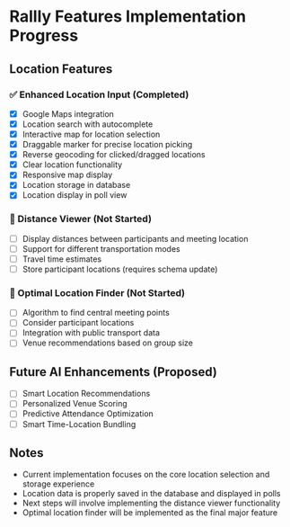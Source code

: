 # Rallly Features Implementation Progress

## Location Features

### ✅ Enhanced Location Input (Completed)
- [x] Google Maps integration
- [x] Location search with autocomplete
- [x] Interactive map for location selection
- [x] Draggable marker for precise location picking
- [x] Reverse geocoding for clicked/dragged locations
- [x] Clear location functionality
- [x] Responsive map display
- [x] Location storage in database
- [x] Location display in poll view

### 🚧 Distance Viewer (Not Started)
- [ ] Display distances between participants and meeting location
- [ ] Support for different transportation modes
- [ ] Travel time estimates
- [ ] Store participant locations (requires schema update)

### 🚧 Optimal Location Finder (Not Started)
- [ ] Algorithm to find central meeting points
- [ ] Consider participant locations
- [ ] Integration with public transport data
- [ ] Venue recommendations based on group size

## Future AI Enhancements (Proposed)
- [ ] Smart Location Recommendations
- [ ] Personalized Venue Scoring
- [ ] Predictive Attendance Optimization
- [ ] Smart Time-Location Bundling

## Notes
- Current implementation focuses on the core location selection and storage experience
- Location data is properly saved in the database and displayed in polls
- Next steps will involve implementing the distance viewer functionality
- Optimal location finder will be implemented as the final major feature 
